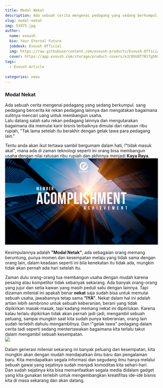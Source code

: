 ```yaml
---
title: Modal Nekat
description: Ada sebuah cerita mengenai pedagang yang sedang berkumpul. sang pedagang bercerita ke rekan pedagang lainnya dan mengatakan bagaimana sulitnya mencari uang untuk membangun usaha ...
slug: modal-nekat
img: 53975.jpg
author:
  name: evoush
  bio: Your Eternal Future
  jobdesk: Evoush Official
  img: https://raw.githubusercontent.com/evoush-products/Evoush-Official-Website/master/static/icon_128.png
  cover: https://app.evoush.com/storage/product-covers/eJC8hUOT7B1Tg56943hWhsI9KMH8k7CdRe2OFDbo.jpg
tags:
  - Evoush Article

categories: news
---  
```


### Modal Nekat

Ada sebuah cerita mengenai pedagang yang sedang berkumpul. sang pedagang bercerita ke rekan pedagang lainnya dan mengatakan bagaimana sulitnya mencari uang untuk membangun usaha.  
Lalu datang salah satu rekan pedagang lainnya dan mengutarakan bagaimana dia memulai karir bisnis terbaiknya dimulai dari ratusan ribu rupiah, "Tak lama setelah itu berakhir dengan gelak tawa para pedagang lain."  

Tentu anda akan ikut tertawa sambil bergumam dalam hati, !"tidak masuk akal", mana ada di zaman teknologi seperti ini orang bisa membangun usaha dengan nilai ratusan ribu rupiah dan akhirnya menjadi **Kaya Raya**.  
<img src="https://raw.githubusercontent.com/codesyariah122/bahan-evoush/main/images/banner/stories/1.jpg" class="img-fluid">  

Kesimpulannya adalah **"Modal Netak"**, ada sebagaian orang memang beruntung, punya momen dan kesempatan melaju yang tidak sama dengan orang lain, dalam keadaan seperti ini bila kenekatan itu tidak ada, mungkin tidak akan pernah ada hari setelah itu.  

Zaman dulu orang-orang tua membangun usaha dengan mudah karena pesaing atau kompetitor tidak sebanyak sekarang. Ada banyak orang-orang yang jujur dan setia kawan yang masih peduli satu dengan lainnya. Tapi dizaman milenial ini apakah benar **nekat** saja sudah bisa untuk memulai sebuah usaha, jawabannya tetap sama **"IYA"**. Nekat dalam hal ini adalah artian lebih sembrono untuk sebuah keberanian, berani yang tidak dipikirkan masak-masak, tapi kadang memang nekat ini diperlukan. Karena kalau terlalu dipikirkan tidak akan pernah jadi-jadi, mengambil sebuah peluang, sampai mungkin saat kita sudah punya keberanian, orang lain sudah terlebih dahulu mengambilnya. Dan !"gelak tawa" pedagang dalam cerita tadi seperti sedang mentertawakan bagaimana kita terlalu takut dalam mengambil sebuah kesempatan.  
<img src="https://machung.ac.id/content/wp-content/uploads/2019/04/Tips-Menghadapi-Mata-Kuliah-Entrepreneurship.jpg" class="img-fluid">  

Dalam generasi milenial sekarang ini banyak peluang dan kesempatan, kita mungkin akan dengan mudah mendapatkan ilmu baru dan pengalaman baru. Kita mendapatkan segala informasi dan segudang ilmu hanya melalui sebuah gawai yang sejatinya sudah menjadi komoditas kita sehari-hari.  
Dan sudah sejatinya kita bisa memanfaatkan segala media didalam gadget yang kita gunakan terlebih untuk mengembangkan kreatifitas ide-ide bisnis kita di masa sekarang dan akan datang.

